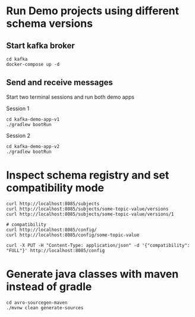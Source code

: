 # Run Demo projects using different schema versions

## Start kafka broker

    cd kafka
    docker-compose up -d

## Send and receive messages

Start two terminal sessions and run both demo apps

Session 1

    cd kafka-demo-app-v1
    ./gradlew bootRun

Session 2

    cd kafka-demo-app-v2
    ./gradlew bootRun

# Inspect schema registry and set compatibility mode

    curl http://localhost:8085/subjects
    curl http://localhost:8085/subjects/some-topic-value/versions
    curl http://localhost:8085/subjects/some-topic-value/versions/1

    # compatibility
    curl http://localhost:8085/config/
    curl http://localhost:8085/config/some-topic-value

    curl -X PUT -H "Content-Type: application/json" -d '{"compatibility": "FULL"}' http://localhost:8085/config


# Generate java classes with maven instead of gradle

    cd avro-sourcegen-maven
    ./mvnw clean generate-sources
